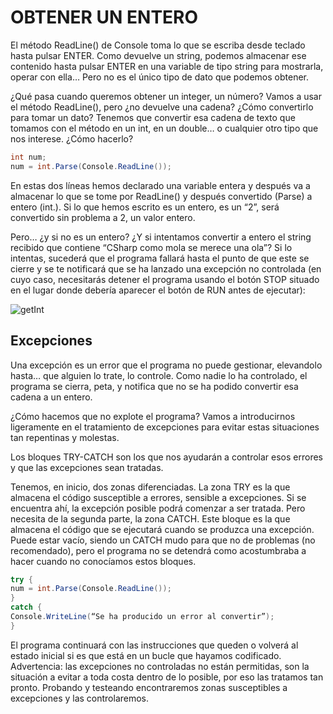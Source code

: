 # OBTENER UN ENTERO

El método ReadLine() de Console toma lo que se escriba desde teclado hasta pulsar ENTER. Como devuelve un string, podemos almacenar ese contenido hasta pulsar ENTER en una variable de tipo string para mostrarla, operar con ella…
Pero no es el único tipo de dato que podemos obtener.

¿Qué pasa cuando queremos obtener un integer, un número? Vamos a usar el método ReadLine(), pero ¿no devuelve una cadena? ¿Cómo convertirlo para tomar un dato?
Tenemos que convertir esa cadena de texto que tomamos con el método en un int, en un double… o cualquier otro tipo que nos interese. ¿Cómo hacerlo?

```CS
int num;
num = int.Parse(Console.ReadLine());
```

En estas dos líneas hemos declarado una variable entera y después va a almacenar lo que se tome por ReadLine() y después convertido (Parse) a entero (int.).
Si lo que hemos escrito es un entero, es un “2”, será convertido sin problema a 2, un valor entero.

Pero… ¿y si no es un entero? ¿Y si intentamos convertir a entero el string recibido que contiene “CSharp como mola se merece una ola”?
Si lo intentas, sucederá que el programa fallará hasta el punto de que este se cierre y se te notificará que se ha lanzado una excepción no controlada (en cuyo caso, necesitarás detener el programa usando el botón STOP situado en el lugar donde debería aparecer el botón de RUN antes de ejecutar):

![getInt](http://i.stack.imgur.com/HLU2J.png)

## Excepciones

Una excepción es un error que el programa no puede gestionar, elevandolo hasta… que alguien lo trate, lo controle. Como nadie lo ha controlado, el programa se cierra, peta, y notifica que no se ha podido convertir esa cadena a un entero.

¿Cómo hacemos que no explote el programa? Vamos a introducirnos ligeramente en el tratamiento de excepciones para evitar estas situaciones tan repentinas y molestas.

Los bloques TRY-CATCH son los que nos ayudarán a controlar esos errores y que las excepciones sean tratadas.

Tenemos, en inicio, dos zonas diferenciadas. La zona TRY es la que almacena el código susceptible a errores, sensible a excepciones. Si se encuentra ahí, la excepción posible podrá comenzar a ser tratada.
Pero necesita de la segunda parte, la zona CATCH. Este bloque es la que almacena el código que se ejecutará cuando se produzca una excepción. Puede estar vacío, siendo un CATCH mudo para que no de problemas (no recomendado), pero el programa no se detendrá como acostumbraba a hacer cuando no conocíamos estos bloques.

```CS
try {
num = int.Parse(Console.ReadLine());
}
catch {
Console.WriteLine(“Se ha producido un error al convertir”);
}
```

El programa continuará con las instrucciones que queden o volverá al estado inicial si es que está en un bucle que hayamos codificado.
Advertencia: las excepciones no controladas no están permitidas, son la situación a evitar a toda costa dentro de lo posible, por eso las tratamos tan pronto. Probando y testeando encontraremos zonas susceptibles a excepciones y las controlaremos.
